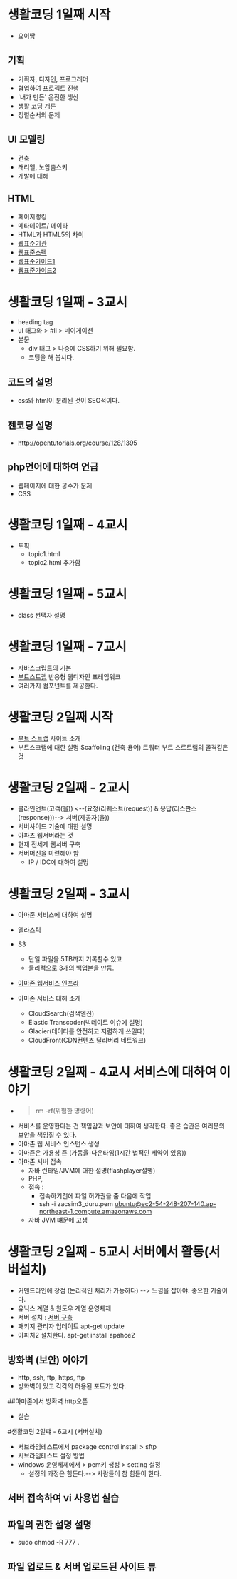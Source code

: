 # 생활코딩 1일째 시작
- 요이땅

## 기획
- 기획자, 디자인, 프로그래머
- 협업하여 프로젝트 진행
- '내가 만든' 온전한 생산
- [생활 코딩 개론](http://egoing.net/1311)
- 정렬순서의 문제

## UI 모델링
- 건축
- 래리웰, 노암촘스키
- 개발에 대해

## HTML
- 페이지랭킹
- 메타데이트/ 데이타
- HTML과 HTML5의 차이
- [웹표준기관](http://www.w3c.org)
- [웹표준스펙](http://www.w3.org/TR)
- [웹표준가이드1](http://open-stand.org/)
- [웹표준가이드2](http://docs.webplatform.org/wiki/Main_Page)

# 생활코딩 1일째 - 3교시
- heading tag
- ul 태그와 > #li >  네이게이션
- 본문
	- div 태그 > 나중에 CSS하기 위해 필요함.
	- 코딩을 해 봅시다.

## 코드의 설명
- css와 html이 분리된 것이 SEO적이다.

## 젠코딩 설명
- http://opentutorials.org/course/128/1395

## php언어에 대하여 언급
- 웹페이지에 대한 공수가 문제
- CSS

# 생활코딩 1일째 - 4교시
- 토픽 
  - topic1.html
  - topic2.html 추가함

 # 생활코딩 1일째 - 5교시
 - class 선택자 설명

 # 생활코딩 1일째 - 7교시
 - 자바스크립트의 기본
 - [부트스트랩](http://twitter.github.com/bootstrap/) 반응형 웹디자인 프레임워크
 - 여러가지 컴포넌트를 제공한다.
    


# 생활코딩 2일째 시작
- [부트 스트랩](http://github.com) 사이트 소개
- 부트스크랩에 대한 설명 Scaffoling (건축 용어) 트워터 부트 스르트랩의 골격같은 것

# 생활코딩 2일째 - 2교시
- 클라인언트(고객(을)) <--(요청(리퀘스트(request)) & 응답(리스판스(response)))--> 서버(제공자(을))
- 서버사이드 기술에 대한 설명
- 아파츠 웹서버라는 것
- 현재 전세계 웹서버 구축
- 서버머신을 마련해야 함
	- IP / IDC에 대하여 설멍

# 생활코딩 2일째 - 3교시
- 아마존 서비스에 대하여 설명
- 엘라스틱
- S3
	- 단일 파일을 5TB까지 기록할수 있고
	- 물리적으로 3개의 백업본을 만듬.

- [아마존 웹서비스 인프라](http://aws.amazon.com)
- 아마존 서비스 대해 소개
    - CloudSearch(검색엔진)
    - Elastic Transcoder(빅데이트 이슈에 설명)
    - Glacier(데이타를 안전하고 저렴하게 쓰일때)
    - CloudFront(CDN컨텐츠 딜리버리 네트워크)

# 생활코딩 2일째 - 4교시 서비스에 대하여 이야기
- > rm -rf(위험한 명령어)
- 서비스를 운영한다는 건 책임감과 보안에 대하여 생각한다. 좋은 습관은 여러분의 보안을 책임질 수 있다.
- 아마존 웹 서비스 인스턴스 생성
- 아마존은 가용성 존 (가동율-다운타임(1시간 법적인 제약이 있음))
- 아마존 서버 접속
	- 자바 런타임/JVM에 대한 설명(flashplayer설명) 
	- PHP, 
	 - 접속 :
	 	- 접속하기전에 파일 허가권을 줌 다음에 작업
	 	- ssh -i zacsim3_duru.pem ubuntu@ec2-54-248-207-140.ap-northeast-1.compute.amazonaws.com
     - 자바 JVM 떄문에 고생

# 생활코딩 2일째 - 5교시 서버에서 활동(서버설치)
- 커맨드라인에 장점 (논리적인 처리가 가능하다) --> 느낌을 잡아야. 중요한 기술이다.
- 유닉스 계열 & 원도우 계열 운영체제
- 서버 설치 : [서버 구축](http://opentutorials.org/course/488/2602)
- 패키지 관리자 업데이트 apt-get update
- 아파치2 설치한다. apt-get install apahce2

## 방화벽 (보안) 이야기
- http, ssh, ftp, https, ftp
- 방화벽이 있고 각각의 허용된 포트가 있다. 

##아마존에서 방확벽 http오픈
- 실습


#생활코딩 2일쨰 - 6교시 (서버설치)
- 서브라임테스트에서 package control install > sftp
- 서브라임테스트 설정 방법
- windows 운영체제에서 > pem키 생성 > setting 설정
	- 설정의 과정은 힘든다.--> 사람들이 참 힘들어 한다.

## 서버 접속하여 vi 사용법 실습

## 파일의 권한 설명 설명
- sudo chmod -R 777 .

## 파일 업로드 & 서버 업로드된 사이트 뷰




